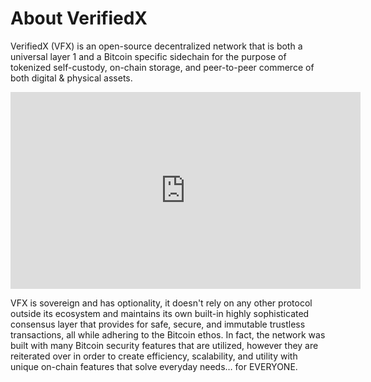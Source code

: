 

# About VerifiedX


VerifiedX (VFX) is an open-source decentralized
network that is both a universal layer 1 and a Bitcoin
specific sidechain for the purpose of tokenized
self-custody, on-chain storage, and peer-to-peer
commerce of both digital & physical assets.

<iframe width="560" height="315" src="https://www.youtube.com/embed/hgp9nlsWFv8" title="YouTube video player" frameborder="0" allow="accelerometer; autoplay; clipboard-write; encrypted-media; gyroscope; picture-in-picture; web-share; fullscreen" allowfullscreen></iframe>


VFX is sovereign and has optionality, it doesn't rely on any other protocol
outside its ecosystem and maintains its own built-in highly sophisticated
consensus layer that provides for safe, secure, and immutable trustless
transactions, all while adhering to the Bitcoin ethos. In fact, the network was
built with many Bitcoin security features that are utilized, however they are
reiterated over in order to create efficiency, scalability, and utility with unique
on-chain features that solve everyday needs… for EVERYONE.